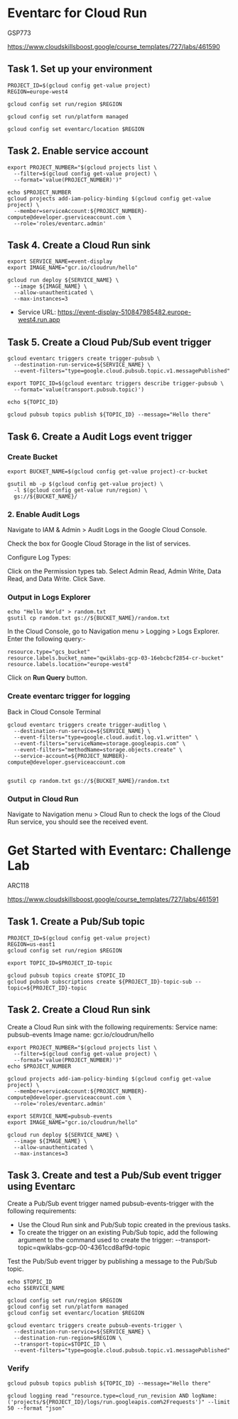 # Eventarc for Cloud Run

GSP773

https://www.cloudskillsboost.google/course_templates/727/labs/461590


## Task 1. Set up your environment
```
PROJECT_ID=$(gcloud config get-value project)
REGION=europe-west4

gcloud config set run/region $REGION

gcloud config set run/platform managed

gcloud config set eventarc/location $REGION
```

## Task 2. Enable service account
```
export PROJECT_NUMBER="$(gcloud projects list \
  --filter=$(gcloud config get-value project) \
  --format='value(PROJECT_NUMBER)')"

echo $PROJECT_NUMBER
gcloud projects add-iam-policy-binding $(gcloud config get-value project) \
  --member=serviceAccount:${PROJECT_NUMBER}-compute@developer.gserviceaccount.com \
  --role='roles/eventarc.admin'
```

## Task 4. Create a Cloud Run sink
```
export SERVICE_NAME=event-display
export IMAGE_NAME="gcr.io/cloudrun/hello"

gcloud run deploy ${SERVICE_NAME} \
  --image ${IMAGE_NAME} \
  --allow-unauthenticated \
  --max-instances=3
```

- Service URL: https://event-display-510847985482.europe-west4.run.app


## Task 5. Create a Cloud Pub/Sub event trigger
```
gcloud eventarc triggers create trigger-pubsub \
  --destination-run-service=${SERVICE_NAME} \
  --event-filters="type=google.cloud.pubsub.topic.v1.messagePublished"

export TOPIC_ID=$(gcloud eventarc triggers describe trigger-pubsub \
  --format='value(transport.pubsub.topic)')

echo ${TOPIC_ID}

gcloud pubsub topics publish ${TOPIC_ID} --message="Hello there"
```

## Task 6. Create a Audit Logs event trigger

### Create Bucket
```
export BUCKET_NAME=$(gcloud config get-value project)-cr-bucket

gsutil mb -p $(gcloud config get-value project) \
  -l $(gcloud config get-value run/region) \
  gs://${BUCKET_NAME}/
```

### 2. Enable Audit Logs
Navigate to IAM & Admin > Audit Logs in the Google Cloud Console.

Check the box for Google Cloud Storage in the list of services.

Configure Log Types:

Click on the Permission types tab.
Select Admin Read, Admin Write, Data Read, and Data Write.
Click Save.


### Output in Logs Explorer
```
echo "Hello World" > random.txt
gsutil cp random.txt gs://${BUCKET_NAME}/random.txt
```

In the Cloud Console, go to Navigation menu > Logging > Logs Explorer. Enter the following query:-
```
resource.type="gcs_bucket"
resource.labels.bucket_name="qwiklabs-gcp-03-16ebcbcf2854-cr-bucket"
resource.labels.location="europe-west4"
```
Click on **Run Query** button.

### Create eventarc trigger for logging
Back in Cloud Console Terminal
```
gcloud eventarc triggers create trigger-auditlog \
  --destination-run-service=${SERVICE_NAME} \
  --event-filters="type=google.cloud.audit.log.v1.written" \
  --event-filters="serviceName=storage.googleapis.com" \
  --event-filters="methodName=storage.objects.create" \
  --service-account=${PROJECT_NUMBER}-compute@developer.gserviceaccount.com


gsutil cp random.txt gs://${BUCKET_NAME}/random.txt
```

### Output in Cloud Run
Navigate to Navigation menu > Cloud Run to check the logs of the Cloud Run service, you should see the received event.




#

# Get Started with Eventarc: Challenge Lab

ARC118

https://www.cloudskillsboost.google/course_templates/727/labs/461591


## Task 1. Create a Pub/Sub topic
```
PROJECT_ID=$(gcloud config get-value project)
REGION=us-east1
gcloud config set run/region $REGION
```

```
export TOPIC_ID=$PROJECT_ID-topic

gcloud pubsub topics create $TOPIC_ID
gcloud pubsub subscriptions create ${PROJECT_ID}-topic-sub --topic=${PROJECT_ID}-topic
```


## Task 2. Create a Cloud Run sink
Create a Cloud Run sink with the following requirements:
Service name: pubsub-events
Image name: gcr.io/cloudrun/hello


```
export PROJECT_NUMBER="$(gcloud projects list \
  --filter=$(gcloud config get-value project) \
  --format='value(PROJECT_NUMBER)')"
echo $PROJECT_NUMBER

gcloud projects add-iam-policy-binding $(gcloud config get-value project) \
  --member=serviceAccount:${PROJECT_NUMBER}-compute@developer.gserviceaccount.com \
  --role='roles/eventarc.admin'
```

```
export SERVICE_NAME=pubsub-events
export IMAGE_NAME="gcr.io/cloudrun/hello"

gcloud run deploy ${SERVICE_NAME} \
  --image ${IMAGE_NAME} \
  --allow-unauthenticated \
  --max-instances=3
```



## Task 3. Create and test a Pub/Sub event trigger using Eventarc
Create a Pub/Sub event trigger named pubsub-events-trigger with the following requirements:
- Use the Cloud Run sink and Pub/Sub topic created in the previous tasks.
- To create the trigger on an existing Pub/Sub topic, add the following argument to the command used to create the trigger: --transport-topic=qwiklabs-gcp-00-4361ccd8af9d-topic

Test the Pub/Sub event trigger by publishing a message to the Pub/Sub topic.



```
echo $TOPIC_ID
echo $SERVICE_NAME

gcloud config set run/region $REGION
gcloud config set run/platform managed
gcloud config set eventarc/location $REGION

gcloud eventarc triggers create pubsub-events-trigger \
  --destination-run-service=${SERVICE_NAME} \
  --destination-run-region=$REGION \
  --transport-topic=$TOPIC_ID \
  --event-filters="type=google.cloud.pubsub.topic.v1.messagePublished"
```

### Verify
```
gcloud pubsub topics publish ${TOPIC_ID} --message="Hello there"

gcloud logging read "resource.type=cloud_run_revision AND logName:('projects/${PROJECT_ID}/logs/run.googleapis.com%2Frequests')" --limit 50 --format "json"
```